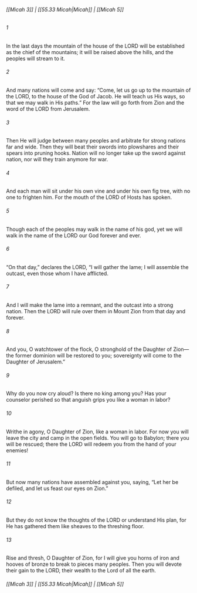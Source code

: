 
###### [[Micah 3]] | [[55.33 Micah|Micah]] | [[Micah 5]]

###### 1
In the last days the mountain of the house of the LORD will be established as the chief of the mountains; it will be raised above the hills, and the peoples will stream to it.
###### 2
And many nations will come and say: “Come, let us go up to the mountain of the LORD, to the house of the God of Jacob. He will teach us His ways, so that we may walk in His paths.” For the law will go forth from Zion and the word of the LORD from Jerusalem.
###### 3
Then He will judge between many peoples and arbitrate for strong nations far and wide. Then they will beat their swords into plowshares and their spears into pruning hooks. Nation will no longer take up the sword against nation, nor will they train anymore for war.
###### 4
And each man will sit under his own vine and under his own fig tree, with no one to frighten him. For the mouth of the LORD of Hosts has spoken.
###### 5
Though each of the peoples may walk in the name of his god, yet we will walk in the name of the LORD our God forever and ever.
###### 6
“On that day,” declares the LORD, “I will gather the lame; I will assemble the outcast, even those whom I have afflicted.
###### 7
And I will make the lame into a remnant, and the outcast into a strong nation. Then the LORD will rule over them in Mount Zion from that day and forever.
###### 8
And you, O watchtower of the flock, O stronghold of the Daughter of Zion—the former dominion will be restored to you; sovereignty will come to the Daughter of Jerusalem.”
###### 9
Why do you now cry aloud? Is there no king among you? Has your counselor perished so that anguish grips you like a woman in labor?
###### 10
Writhe in agony, O Daughter of Zion, like a woman in labor. For now you will leave the city and camp in the open fields. You will go to Babylon; there you will be rescued; there the LORD will redeem you from the hand of your enemies!
###### 11
But now many nations have assembled against you, saying, “Let her be defiled, and let us feast our eyes on Zion.”
###### 12
But they do not know the thoughts of the LORD or understand His plan, for He has gathered them like sheaves to the threshing floor.
###### 13
Rise and thresh, O Daughter of Zion, for I will give you horns of iron and hooves of bronze to break to pieces many peoples. Then you will devote their gain to the LORD, their wealth to the Lord of all the earth.

###### [[Micah 3]] | [[55.33 Micah|Micah]] | [[Micah 5]]
